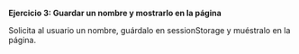 <strong>Ejercicio 3: Guardar un nombre y mostrarlo en la página</strong>

Solicita al usuario un nombre, guárdalo en sessionStorage y muéstralo en la página.